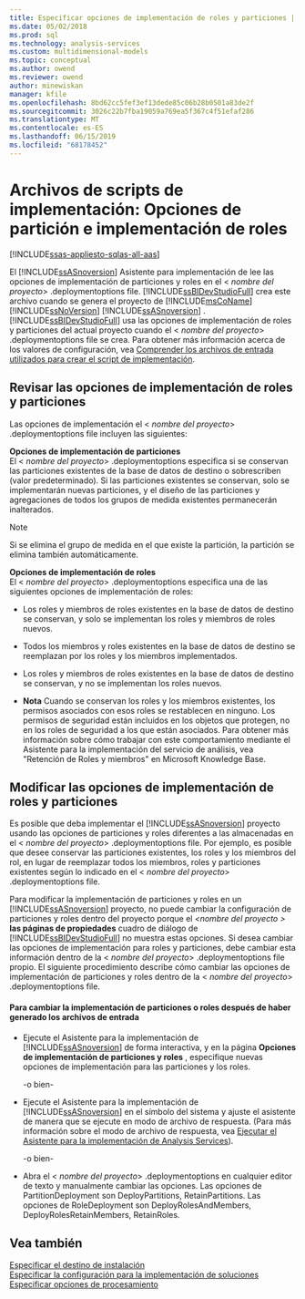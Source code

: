 ```yaml
---
title: Especificar opciones de implementación de roles y particiones | Microsoft Docs
ms.date: 05/02/2018
ms.prod: sql
ms.technology: analysis-services
ms.custom: multidimensional-models
ms.topic: conceptual
ms.author: owend
ms.reviewer: owend
author: minewiskan
manager: kfile
ms.openlocfilehash: 8bd62cc5fef3ef13dede85c06b28b0501a83de2f
ms.sourcegitcommit: 3026c22b7fba19059a769ea5f367c4f51efaf286
ms.translationtype: MT
ms.contentlocale: es-ES
ms.lasthandoff: 06/15/2019
ms.locfileid: "68178452"
---
```

# <a name="deployment-script-files---partition-and-role-deployment-options"></a>Archivos de scripts de implementación: Opciones de partición e implementación de roles
[!INCLUDE[ssas-appliesto-sqlas-all-aas](../../includes/ssas-appliesto-sqlas-all-aas.md)]

  El [!INCLUDE[ssASnoversion](../../includes/ssasnoversion-md.md)] Asistente para implementación de lee las opciones de implementación de particiones y roles en el \< *nombre del proyecto*> .deploymentoptions file. [!INCLUDE[ssBIDevStudioFull](../../includes/ssbidevstudiofull-md.md)] crea este archivo cuando se genera el proyecto de [!INCLUDE[msCoName](../../includes/msconame-md.md)] [!INCLUDE[ssNoVersion](../../includes/ssnoversion-md.md)] [!INCLUDE[ssASnoversion](../../includes/ssasnoversion-md.md)] . [!INCLUDE[ssBIDevStudioFull](../../includes/ssbidevstudiofull-md.md)] usa las opciones de implementación de roles y particiones del actual proyecto cuando el \< *nombre del proyecto*> .deploymentoptions file se crea. Para obtener más información acerca de los valores de configuración, vea [Comprender los archivos de entrada utilizados para crear el script de implementación](../../analysis-services/multidimensional-models/deployment-script-files-input-used-to-create-deployment-script.md).  
  
## <a name="reviewing-the-partition-and-role-deployment-options"></a>Revisar las opciones de implementación de roles y particiones  
 Las opciones de implementación el \< *nombre del proyecto*> .deploymentoptions file incluyen las siguientes:  
  
 **Opciones de implementación de particiones**  
 El \< *nombre del proyecto*> .deploymentoptions especifica si se conservan las particiones existentes de la base de datos de destino o sobrescriben (valor predeterminado). Si las particiones existentes se conservan, solo se implementarán nuevas particiones, y el diseño de las particiones y agregaciones de todos los grupos de medida existentes permanecerán inalterados.  
  
> [!NOTE]  
>  Si se elimina el grupo de medida en el que existe la partición, la partición se elimina también automáticamente.  
  
 **Opciones de implementación de roles**  
 El \< *nombre del proyecto*> .deploymentoptions especifica una de las siguientes opciones de implementación de roles:  
  
-   Los roles y miembros de roles existentes en la base de datos de destino se conservan, y solo se implementan los roles y miembros de roles nuevos.  
  
-   Todos los miembros y roles existentes en la base de datos de destino se reemplazan por los roles y los miembros implementados.  
  
-   Los roles y miembros de roles existentes en la base de datos de destino se conservan, y no se implementan los roles nuevos.  
  
-   **Nota** Cuando se conservan los roles y los miembros existentes, los permisos asociados con esos roles se restablecen en ninguno. Los permisos de seguridad están incluidos en los objetos que protegen, no en los roles de seguridad a los que están asociados. Para obtener más información sobre cómo trabajar con este comportamiento mediante el Asistente para la implementación del servicio de análisis, vea "Retención de Roles y miembros" en Microsoft Knowledge Base.  
  
## <a name="modifying-the-partition-and-role-deployment-options"></a>Modificar las opciones de implementación de roles y particiones  
 Es posible que deba implementar el [!INCLUDE[ssASnoversion](../../includes/ssasnoversion-md.md)] proyecto usando las opciones de particiones y roles diferentes a las almacenadas en el \< *nombre del proyecto*> .deploymentoptions file. Por ejemplo, es posible que desee conservar las particiones existentes, los roles y los miembros del rol, en lugar de reemplazar todos los miembros, roles y particiones existentes según lo indicado en el \< *nombre del proyecto*> .deploymentoptions file.  
  
 Para modificar la implementación de particiones y roles en un [!INCLUDE[ssASnoversion](../../includes/ssasnoversion-md.md)] proyecto, no puede cambiar la configuración de particiones y roles dentro del proyecto porque el  *\<nombre del proyecto >* **las páginas de propiedades**  cuadro de diálogo de [!INCLUDE[ssBIDevStudioFull](../../includes/ssbidevstudiofull-md.md)] no muestra estas opciones. Si desea cambiar las opciones de implementación para roles y particiones, debe cambiar esta información dentro de la \< *nombre del proyecto*> .deploymentoptions file propio. El siguiente procedimiento describe cómo cambiar las opciones de implementación de particiones y roles dentro de la \< *nombre del proyecto*> .deploymentoptions file.  
  
#### <a name="to-change-the-deployment-of-partitions-or-roles-after-the-input-files-have-been-generated"></a>Para cambiar la implementación de particiones o roles después de haber generado los archivos de entrada  
  
-   Ejecute el Asistente para la implementación de [!INCLUDE[ssASnoversion](../../includes/ssasnoversion-md.md)] de forma interactiva, y en la página **Opciones de implementación de particiones y roles** , especifique nuevas opciones de implementación para las particiones y los roles.  
  
     -o bien-  
  
-   Ejecute el Asistente para la implementación de [!INCLUDE[ssASnoversion](../../includes/ssasnoversion-md.md)] en el símbolo del sistema y ajuste el asistente de manera que se ejecute en modo de archivo de respuesta. (Para más información sobre el modo de archivo de respuesta, vea [Ejecutar el Asistente para la implementación de Analysis Services](../../analysis-services/multidimensional-models/running-the-analysis-services-deployment-wizard.md)).  
  
     -o bien-  
  
-   Abra el \< *nombre del proyecto*> .deploymentoptions en cualquier editor de texto y manualmente cambiar las opciones. Las opciones de PartitionDeployment son DeployPartitions, RetainPartitions. Las opciones de RoleDeployment son DeployRolesAndMembers, DeployRolesRetainMembers, RetainRoles.
  
## <a name="see-also"></a>Vea también  
 [Especificar el destino de instalación](../../analysis-services/multidimensional-models/deployment-script-files-specifying-the-installation-target.md)   
 [Especificar la configuración para la implementación de soluciones](../../analysis-services/multidimensional-models/deployment-script-files-solution-deployment-config-settings.md)   
 [Especificar opciones de procesamiento](../../analysis-services/multidimensional-models/deployment-script-files-specifying-processing-options.md)  
  
  
